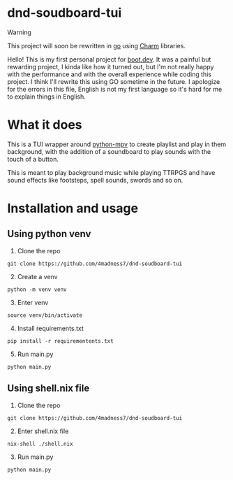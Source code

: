 # dnd-soudboard-tui

> [!WARNING]
> This project will soon be rewritten in [go](https://go.dev/) using [Charm](https://charm.sh/) libraries.

Hello! This is my first personal project for [boot.dev](https://www.boot.dev).
It was a painful but rewarding project, I kinda like how it turned out, but I'm not really happy with the performance and with the overall experience while coding this project.
I think I'll rewrite this using GO sometime in the future.
I apologize for the errors in this file, English is not my first language so it's hard for me to explain things in English.
# What it does
This is a TUI wrapper around [python-mpv](https://pypi.org/project/python-mpv/) to create playlist and play in them background, with the addition of a soundboard to play sounds with the touch of a button.

This is meant to play background music while playing TTRPGS and have sound effects like footsteps, spell sounds, swords and so on.

# Installation and usage
## Using python venv
1. Clone the repo
```
git clone https://github.com/4madness7/dnd-soudboard-tui
```
2. Create a venv
```
python -m venv venv
```
3. Enter venv
```
source venv/bin/activate
```
4. Install requirements.txt
```
pip install -r requirementents.txt
```
5. Run main.py
```
python main.py
```
## Using shell.nix file
1. Clone the repo
```
git clone https://github.com/4madness7/dnd-soudboard-tui
```
2. Enter shell.nix file
```
nix-shell ./shell.nix
```
3. Run main.py
```
python main.py
```
